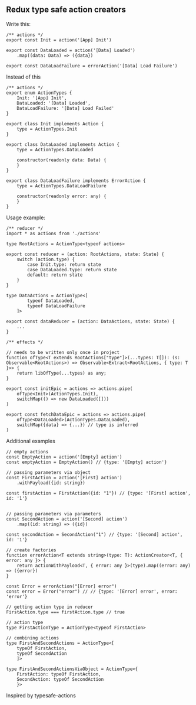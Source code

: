 Redux type safe action creators
-----

Write this:
    
    /** actions */
    export const Init = action('[App] Init')
    
    export const DataLoaded = action('[Data] Loaded')
        .map((data: Data) => ({data})
    
    export const DataLoadFailure = errorAction('[Data] Load Failure')

Instead of this
    
    /** actions */
    export enum ActionTypes {
        Init: '[App] Init',
        DataLoaded: '[Data] Loaded',
        DataLoadFailure: '[Data] Load Failed'
    } 
    
    export class Init implements Action {
        type = ActionTypes.Init
    }
    
    export class DataLoaded implements Action {
        type = ActionTypes.DataLoaded
        
        constructor(readonly data: Data) {
        }
    }
    
    export class DataLoadFailure implements ErrorAction {
        type = ActionTypes.DataLoadFailure
        
        constructor(readonly error: any) {
        }
    }
    
    
Usage example: 

    /** reducer */
    import * as actions from './actions'
    
    type RootActions = ActionType<typeof actions>
    
    export const reducer = (action: RootActions, state: State) {
        switch (action.type) {
            case Init.type: return state
            case DataLoaded.type: return state
            default: return state
        }
    }
    
    type DataActions = ActionType<[
            typeof DataLoaded,
            typeof DataLoadFailure
        ]>
    
    export const dataReducer = (action: DataActions, state: State) {
        ...
    }
    
    /** effects */
    
    // needs to be written only once in project
    function ofType<T extends RootActions["type"]>(...types: T[]): (s: Observable<RootActions>) => Observable<Extract<RootActions, { type: T }>> {
        return libOfType(...types) as any;
    }
    
    export const initEpic = actions => actions.pipe(
        ofType<Init>(ActionTypes.Init),
        switchMap(() => new DataLoaded([]))
    )
    
    export const fetchDataEpic = actions => actions.pipe(
        ofType<DataLoaded>(ActionTypes.DataLoaded),
        switchMap({data} => {...}) // type is inferred
    )
    
Additional examples
    
    // empty actions
    const EmptyAction = action('[Empty] action')
    const emptyAction = EmptyAction() // {type: '[Empty] action'}
    
    // passing parameters via object
    const FirstAction = action('[First] action')
        .withPayload({id: string})
        
    const firstAction = FirstAction({id: "1"}) // {type: '[First] action', id: '1'}
    
    
    // passing parameters via parameters
    const SecondAction = action('[Second] action')
        .map((id: string) => ({id})
    
    const secondAction = SecondAction("1") // {type: '[Second] action', id: '1'}
    
    // create factories
    function errorAction<T extends string>(type: T): ActionCreator<T, { error: any }> {
        return actionWithPayload<T, { error: any }>(type).map((error: any) => ({error})
    }
    
    const Error = errorAction("[Error] error")
    const error = Error("error") // // {type: '[Error] error', error: 'error'}
    
    // getting action type in reducer
    FirstAction.type === firstAction.type // true
    
    // action type
    type FirstActionType = ActionType<typeof FirstAction>
    
    // combining actions
    type FirstAndSecondActions = ActionType<[
        typeOf FirstAction,
        typeOf SecondAction
        ]>
    
    type FirstAndSecondActionsViaObject = ActionType<{
        FirstAction: typeOf FirstAction,
        SecondAction: typeOf SecondAction
        }>
       
    
    
Inspired by typesafe-actions